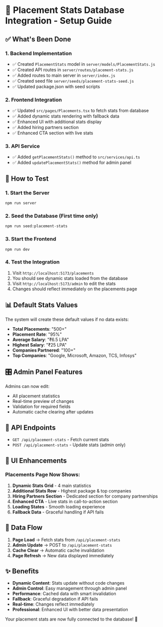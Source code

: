 # 🎯 Placement Stats Database Integration - Setup Guide

## ✅ What's Been Done

### 1. **Backend Implementation**
- ✅ Created `PlacementStats` model in `server/models/PlacementStats.js`
- ✅ Created API routes in `server/routes/placement-stats.js`
- ✅ Added routes to main server in `server/index.js`
- ✅ Created seed file `server/seeds/placement-stats-seed.js`
- ✅ Updated package.json with seed scripts

### 2. **Frontend Integration**
- ✅ Updated `src/pages/Placements.tsx` to fetch stats from database
- ✅ Added dynamic stats rendering with fallback data
- ✅ Enhanced UI with additional stats display
- ✅ Added hiring partners section
- ✅ Enhanced CTA section with live stats

### 3. **API Service**
- ✅ Added `getPlacementStats()` method to `src/services/api.ts`
- ✅ Added `updatePlacementStats()` method for admin panel

## 🚀 How to Test

### 1. **Start the Server**
```bash
npm run server
```

### 2. **Seed the Database** (First time only)
```bash
npm run seed:placement-stats
```

### 3. **Start the Frontend**
```bash
npm run dev
```

### 4. **Test the Integration**
1. Visit `http://localhost:5173/placements`
2. You should see dynamic stats loaded from the database
3. Visit `http://localhost:5173/admin` to edit the stats
4. Changes should reflect immediately on the placements page

## 📊 Default Stats Values

The system will create these default values if no data exists:
- **Total Placements**: "500+"
- **Placement Rate**: "95%"
- **Average Salary**: "₹6.5 LPA"
- **Highest Salary**: "₹25 LPA"
- **Companies Partnered**: "100+"
- **Top Companies**: "Google, Microsoft, Amazon, TCS, Infosys"

## 🎛️ Admin Panel Features

Admins can now edit:
- All placement statistics
- Real-time preview of changes
- Validation for required fields
- Automatic cache clearing after updates

## 🔧 API Endpoints

- `GET /api/placement-stats` - Fetch current stats
- `POST /api/placement-stats` - Update stats (admin only)

## 🎨 UI Enhancements

### Placements Page Now Shows:
1. **Dynamic Stats Grid** - 4 main statistics
2. **Additional Stats Row** - Highest package & top companies
3. **Hiring Partners Section** - Dedicated section for company partnerships
4. **Enhanced CTA** - Live stats in call-to-action section
5. **Loading States** - Smooth loading experience
6. **Fallback Data** - Graceful handling if API fails

## 🔄 Data Flow

1. **Page Load** → Fetch stats from `/api/placement-stats`
2. **Admin Update** → POST to `/api/placement-stats`
3. **Cache Clear** → Automatic cache invalidation
4. **Page Refresh** → New data displayed immediately

## ✨ Benefits

- **Dynamic Content**: Stats update without code changes
- **Admin Control**: Easy management through admin panel
- **Performance**: Cached data with smart invalidation
- **Fallback**: Graceful degradation if API fails
- **Real-time**: Changes reflect immediately
- **Professional**: Enhanced UI with better data presentation

Your placement stats are now fully connected to the database! 🎉